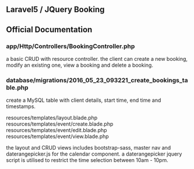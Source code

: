 ## Laravel5 / JQuery Booking

## Official Documentation

### app/Http/Controllers/BookingController.php

a basic CRUD with resource controller. the client can create a new booking, modify an existing one, view a booking and delete a booking.

### database/migrations/2016_05_23_093221_create_bookings_table.php

create a MySQL table with client details, start time, end time and timestamps.

resources/templates/layout.blade.php
resources/templates/event/create.blade.php
resources/templates/event/edit.blade.php
resources/templates/event/view.blade.php

the layout and CRUD views includes bootstrap-sass, master nav and daterangepicker.js for the calendar component. a daterangepicker jquery script is utilised to restrict the time selection between 10am - 10pm.
